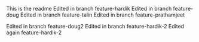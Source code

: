 This is the readme
Edited in branch feature-hardik
Edited in branch feature-doug
Edited in branch feature-talin
Edited in branch feature-prathamjeet

Edited in branch feature-doug2
Edited in branch feature-hardik-2
Edited again feature-hardik-2
